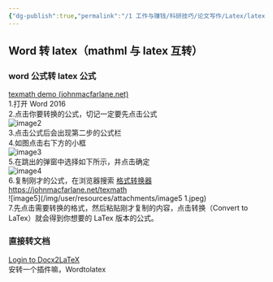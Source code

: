 ```yaml
---
{"dg-publish":true,"permalink":"/1 工作与赚钱/科研技巧/论文写作/Latex/latex联动/word与latex/","title":"word与latex"}
---
```



## Word 转 latex（mathml 与 latex 互转）
### word 公式转 latex 公式
[texmath demo (johnmacfarlane.net)](https://johnmacfarlane.net/texmath)  
1.打开 Word 2016  
2.点击你要转换的公式，切记一定要先点击公式  
![image2](/img/user/resources/attachments/image2-1.jpg)  
3.点击公式后会出现第二步的公式栏  
4.如图点击右下方的小框  
![image3](/img/user/resources/attachments/image3.jpg)  
5.在跳出的弹窗中选择如下所示，并点击确定  
![image4](/img/user/resources/attachments/image4-1.jpg)  
6.复制刚才的公式，在浏览器搜索 [格式转换器https://johnmacfarlane.net/texmath](https://johnmacfarlane.net/texmath)  
![image5](/img/user/resources/attachments/image5 1.jpeg)  
7.先点击需要转换的格式，然后粘贴刚才复制的内容，点击转换（Convert to LaTex）就会得到你想要的 LaTex 版本的公式。
### 直接转文档
[Login to Docx2LaTeX](https://www.docx2latex.com/login/?next=/word-to-latex-converter/)  
安转一个插件嘛，Wordtolatex
